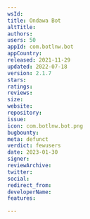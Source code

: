 ```yaml
---
wsId: 
title: Ondawa Bot
altTitle: 
authors: 
users: 50
appId: com.botlnw.bot
appCountry: 
released: 2021-11-29
updated: 2022-07-18
version: 2.1.7
stars: 
ratings: 
reviews: 
size: 
website: 
repository: 
issue: 
icon: com.botlnw.bot.png
bugbounty: 
meta: defunct
verdict: fewusers
date: 2023-01-30
signer: 
reviewArchive: 
twitter: 
social: 
redirect_from: 
developerName: 
features: 

---
```


